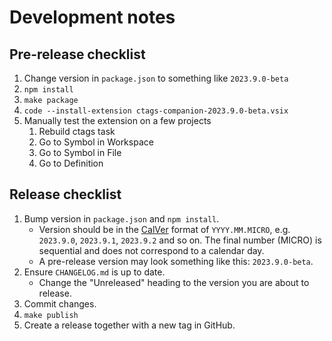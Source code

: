 # Development notes

## Pre-release checklist

1. Change version in `package.json` to something like `2023.9.0-beta`
1. `npm install`
1. `make package`
1. `code --install-extension ctags-companion-2023.9.0-beta.vsix`
1. Manually test the extension on a few projects
    1. Rebuild ctags task
    1. Go to Symbol in Workspace
    1. Go to Symbol in File
    1. Go to Definition

## Release checklist

1. Bump version in `package.json` and `npm install`.
    * Version should be in the [CalVer](https://calver.org/) format of `YYYY.MM.MICRO`, e.g. `2023.9.0`, `2023.9.1`, `2023.9.2` and so on. The final number (MICRO) is sequential and does not correspond to a calendar day.
    * A pre-release version may look something like this: `2023.9.0-beta`.
1. Ensure `CHANGELOG.md` is up to date.
    * Change the "Unreleased" heading to the version you are about to release.
1. Commit changes.
1. `make publish`
1. Create a release together with a new tag in GitHub.
